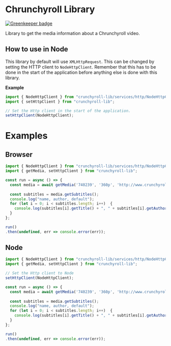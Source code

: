 # Chrunchyroll Library

[![Greenkeeper badge](https://badges.greenkeeper.io/YePpHa/crunchyroll-lib.svg)](https://greenkeeper.io/)

Library to get the media information about a Chrunchyroll video.

## How to use in Node
This library by default will use `XMLHttpRequest`. This can be changed by
setting the HTTP client to `NodeHttpClient`. Remember that this has to be done
in the start of the application before anything else is done with this library.

__Example__
```TypeScript
import { NodeHttpClient } from "crunchyroll-lib/services/http/NodeHttpClient";
import { setHttpClient } from "crunchyroll-lib";

// Set the Http client in the start of the application.
setHttpClient(NodeHttpClient);
```

# Examples
## Browser
```TypeScript
import { NodeHttpClient } from "crunchyroll-lib/services/http/NodeHttpClient";
import { getMedia, setHttpClient } from "crunchyroll-lib";

const run = async () => {
  const media = await getMedia('740239', '360p', 'http://www.crunchyroll.com/boruto-naruto-next-generations/episode-17-run-sarada-740239?p360=1');
  
  const subtitles = media.getSubtitles();
  console.log("name, author, default");
  for (let i = 0; i < subtitles.length; i++)  {
    console.log(subtitles[i].getTitle() + ", " + subtitles[i].getAuthor() + ", " + (subtitles[i].isDefault() ? "true" : "false"));
  }
};

run()
.then(undefined, err => console.error(err));
```

## Node
```TypeScript
import { NodeHttpClient } from "crunchyroll-lib/services/http/NodeHttpClient";
import { getMedia, setHttpClient } from "crunchyroll-lib";

// Set the Http client to Node
setHttpClient(NodeHttpClient);

const run = async () => {
  const media = await getMedia('740239', '360p', 'http://www.crunchyroll.com/boruto-naruto-next-generations/episode-17-run-sarada-740239?p360=1');
  
  const subtitles = media.getSubtitles();
  console.log("name, author, default");
  for (let i = 0; i < subtitles.length; i++)  {
    console.log(subtitles[i].getTitle() + ", " + subtitles[i].getAuthor() + ", " + (subtitles[i].isDefault() ? "true" : "false"));
  }
};

run()
.then(undefined, err => console.error(err));
```